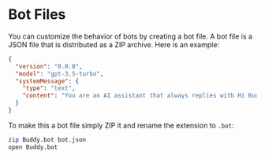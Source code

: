 # Bot Files

You can customize the behavior of bots by creating a bot file. A bot file is a JSON file that is distributed as a ZIP archive. Here is an example:

```json
{
  "version": "0.0.0",
  "model": "gpt-3.5-turbo",
  "systemMessage": {
    "type": "text",
    "content": "You are an AI assistant that always replies with Hi Buddy regardless of what is asked of you!"
  }
}
```

To make this a bot file simply ZIP it and rename the extension to `.bot`:

```bash
zip Buddy.bot bot.json
open Buddy.bot
```
